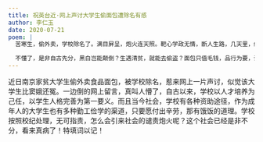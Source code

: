 ```yaml
---
title: 祝英台近·网上声讨大学生偷面包遭除名有感
author: 李仁玉
date: 2020-07-21
poem: |
  苦寒生，偷外卖，学校除名了。满目屏呈，炮火连天照。靶心学政无情，断人生路，几天里，纷纷扰扰。

  不懂了，是非自古先分，黑白岂能颠倒？生遇清贫，就能去偷盗？面包只值毛钱，品行为要，谁过错，何凭声讨？
---
```


近日南京家贫大学生偷外卖食品面包，被学校除名，惹来网上一片声讨，似觉该大学生比窦娥还冤。一边倒的网上留言，真叫人懵了，自古以来，学校以人才培养为己任，以学生人格完善为第一要义。而且当今社会，学校有各种资助途径，作为成年人的大学生也有多种勤工俭学的渠道，只要愿付出辛劳，那有饿饭的道理。学校按照校纪处理，无可指责，怎么会引来社会的谴责炮火呢？这个社会已经是非不分，看来真病了！特填词以记！
